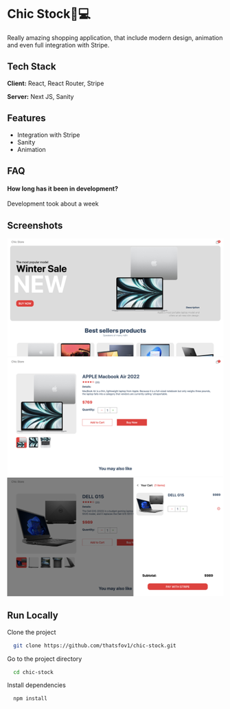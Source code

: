 
# Chic Stock🛒💻

Really amazing shopping application, that include modern design, animation and even full integration with Stripe.

## Tech Stack

**Client:** React, React Router, Stripe 

**Server:** Next JS, Sanity


## Features

- Integration with Stripe
- Sanity
- Animation



## FAQ

#### How long has it been in development?

Development took about a week


## Screenshots

![App Screenshot 1](screenshots/screen-1.png)
![App Screenshot 2](screenshots/screen-2.png)
![App Screenshot 3](screenshots/screen-3.png)


## Run Locally

Clone the project

```bash
  git clone https://github.com/thatsfov1/chic-stock.git
```

Go to the project directory

```bash
  cd chic-stock
```

Install dependencies

```bash
  npm install
```



